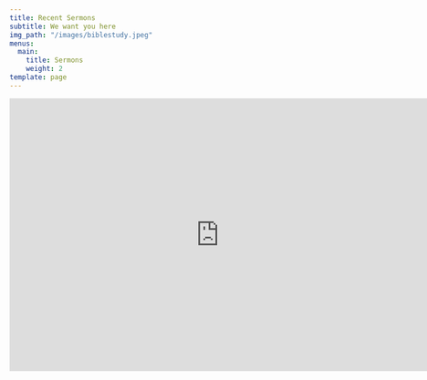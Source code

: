 ```yaml
---
title: Recent Sermons
subtitle: We want you here
img_path: "/images/biblestudy.jpeg"
menus:
  main:
    title: Sermons
    weight: 2
template: page
---
```


<iframe src="https://www.facebook.com/plugins/video.php?href=https%3A%2F%2Fwww.facebook.com%2Fjohn.coker.75%2Fvideos%2F3538968472820005%2F&show_text=true&width=734&appId=602903760200196&height=479" width="734" height="479" style="border:none;overflow:hidden" scrolling="no" frameborder="0" allowTransparency="true" allow="encrypted-media" allowFullScreen="true"></iframe>

